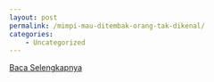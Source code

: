 ```yaml
---
layout: post
permalink: /mimpi-mau-ditembak-orang-tak-dikenal/
categories:
    - Uncategorized
---
```


[Baca Selengkapnya](/10)